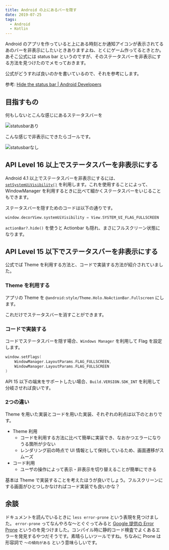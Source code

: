 ```yaml
---
title: Android の上にあるバーを隠す
date: 2019-07-25
tags:
  - Android
  - Kotlin
---
```

Android のアプリを作っていると上にある時刻とか通知アイコンが表示されてるあのバーを非表示にしたいときありますよね、とくにゲーム作ってるときとか。あそこ公式には status bar というのですが、そのステータスバーを非表示にする方法を見つけたのでメモっておきます。

公式がどうすれば良いのかを書いているので、それを参考にします。

参考: [Hide the status bar | Android Developers](https://developer.android.com/training/system-ui/status.html)

## 目指すもの

何もしないとこんな感じにあるステータスバーを

![statusbarあり](https://res.cloudinary.com/simpleisbest/image/upload/q_auto:good/v1564034250/Android%20%E3%81%AE%E4%B8%8A%E3%81%AB%E3%81%82%E3%82%8B%E3%83%90%E3%83%BC%E3%82%92%E9%9A%A0%E3%81%99/screenshot_2019-07-25_14.50.47.webp)

こんな感じで非表示にできたらゴールです。

![statusbarなし](https://res.cloudinary.com/simpleisbest/image/upload/q_auto:good/v1564034250/Android%20%E3%81%AE%E4%B8%8A%E3%81%AB%E3%81%82%E3%82%8B%E3%83%90%E3%83%BC%E3%82%92%E9%9A%A0%E3%81%99/screenshot_2019-07-25_14.52.05.webp)

## API Level 16 以上でステータスバーを非表示にする

Android 4.1 以上でステータスバーを非表示にするには、[`setSystemUiVisibility()`](https://developer.android.com/reference/android/view/View.html#setSystemUiVisibility(int)) を利用します。これを使用することによって、WindowManager を利用するときに比べて細かくステータスバーをいじることもできます。

ステータスバーを隠すためのコードは以下の通りです。

```kotlin
window.decorView.systemUiVisibility = View.SYSTEM_UI_FLAG_FULLSCREEN
```

`actionBar?.hide()` を使うと Actionbar も隠れ、まさにフルスクリーン状態になります。

## API Level 15 以下でステータスバーを非表示にする

公式でば Theme を利用する方法と、コードで実装する方法が紹介されていました。

### Theme を利用する

アプリの Theme を `@android:style/Theme.Holo.NoActionBar.Fullscreen` にします。

これだけでステータスバーを消すことができます。

### コードで実装する

コードでステータスバーを隠す場合、`Windows Manager` を利用して Flag を設定します。

```kotlin
window.setFlags(
    WindowManager.LayoutParams.FLAG_FULLSCREEN,
    WindowManager.LayoutParams.FLAG_FULLSCREEN
)
```

API 15 以下の端末をサポートしたい場合、`Build.VERSION.SDK_INT` を利用して分岐させれば良いです。

### 2つの違い

Theme を用いた実装とコードを用いた実装、それぞれの利点は以下のとおりです。

- Theme 利用
  - コードを利用する方法に比べて簡単に実装でき、なおかつエラーになりうる箇所が少ない
  - レンダリング前の時点で UI 情報として保持しているため、画面遷移がスムーズ
- コード利用
  - ユーザの操作によって表示・非表示を切り替えることが簡単にできる

基本は Theme で実装することを考えたほうが良いでしょう。フルスクリーンにする画面がひとつしかなければコード実装でも良いかな？

## 余談

ドキュメントを読んでいるときに `less error-prone` という表現を見つけました。 `error-prone` ってなんやろな〜とぐぐってみると [Google 提供の Error Prone](https://errorprone.info/) というのを見つけました。コンパイル時に静的コード検査でよくあるエラーを発見するやつだそうです。素晴らしいツールですね。ちなみに Prone は形容詞で `〜の傾向がある` という意味らしいです。

